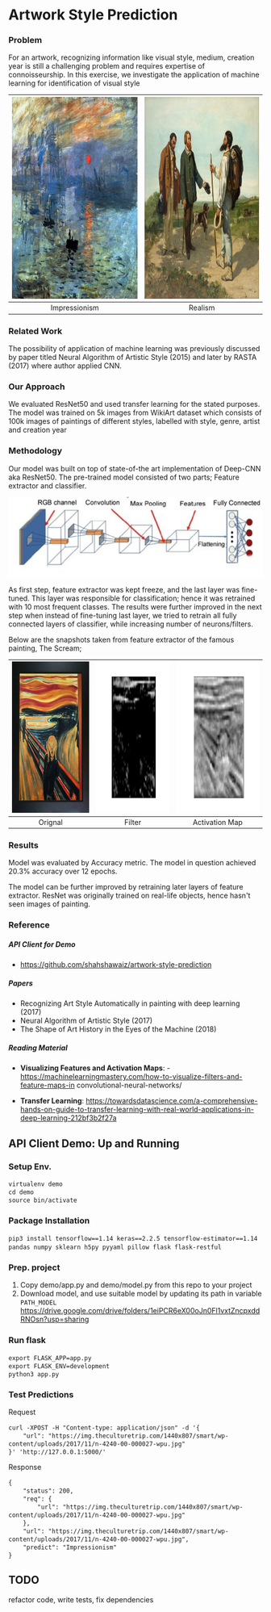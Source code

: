 # Artwork Style Prediction

### Problem ###
For an artwork, recognizing information like visual style, medium, creation year is still a challenging problem and requires expertise of connoisseurship. In this exercise, we investigate the application of machine learning for identification of visual style​

|<img src="docs/example-impressionism.jpg" height="400" width="400"> | <img src="docs/example-realism.jpg" height="400" width="400">
|:---:|:---:
| Impressionism | Realism  |

### Related Work ###
The possibility of application of machine learning was previously discussed by paper titled Neural Algorithm of Artistic Style (2015) and later by RASTA (2017) where author applied CNN.​

### Our Approach ###
We evaluated ResNet50 and used transfer learning for the stated purposes. The model was trained on 5k images from WikiArt dataset which consists of 100k images of paintings of different styles, labelled with style, genre, artist and creation year​

### Methodology
Our model was built on top of state-of-the art implementation of Deep-CNN aka ResNet50. The pre-trained model consisted of two parts; Feature extractor and classifier. ​

<img src="docs/cnn-arch.jpg" width="600">

As first step, feature extractor was kept freeze, and the last layer was fine-tuned. This layer was responsible for classification; hence it was retrained with 10 most frequent classes. The results were further improved in the next step when instead of fine-tuning last layer, we tried to retrain all fully connected layers of classifier, while increasing number of neurons/filters.​

Below are the snapshots taken from feature extractor of the famous painting, The Scream;

|<img src="docs/org.jpg" height="300" width="300"> | <img src="docs/filter.png" height="300" width="300"> | <img src="docs/activation-map.png" height="300" width="300">
|:---:|:---:|:---:
| Orignal | Filter  | Activation Map |


### Results
Model was evaluated by Accuracy metric. The model in question achieved 20.3% accuracy over 12 epochs.​

The model can be further improved by retraining later layers of feature extractor. ResNet was originally trained on real-life objects, hence hasn't seen images of painting.


### Reference ### 
#####  API Client for Demo ##### 
* https://github.com/shahshawaiz/artwork-style-prediction​

#####  Papers #####  
* Recognizing Art Style Automatically in painting with deep learning  (2017)​
* Neural Algorithm of Artistic Style (2017)​
* The Shape of Art History in the Eyes of the Machine (2018)​

##### Reading Material ##### 
* **Visualizing Features and Activation Maps**: - https://machinelearningmastery.com/how-to-visualize-filters-and-feature-maps-in convolutional-neural-networks/​

* **Transfer Learning**: https://towardsdatascience.com/a-comprehensive-hands-on-guide-to-transfer-learning-with-real-world-applications-in-deep-learning-212bf3b2f27a​


## API Client Demo: Up and Running ##


### Setup Env. ###
```
virtualenv demo
cd demo
source bin/activate
```

### Package Installation ###
`pip3 install tensorflow==1.14 keras==2.2.5 tensorflow-estimator==1.14 pandas numpy sklearn h5py pyyaml pillow flask flask-restful`

### Prep. project ###
1. Copy demo/app.py and demo/model.py from this repo to your project
2. Download model, and use suitable model by updating its path in variable `PATH_MODEL`
https://drive.google.com/drive/folders/1eiPCR6eX00oJn0Fl1vxtZncpxddRNOsn?usp=sharing

### Run flask ###
```
export FLASK_APP=app.py
export FLASK_ENV=development
python3 app.py
```

###  Test Predictions
Request
```
curl -XPOST -H "Content-type: application/json" -d '{
	"url": "https://img.theculturetrip.com/1440x807/smart/wp-content/uploads/2017/11/n-4240-00-000027-wpu.jpg"
}' 'http://127.0.0.1:5000/'
```

Response
```
{
    "status": 200,
    "req": {
        "url": "https://img.theculturetrip.com/1440x807/smart/wp-content/uploads/2017/11/n-4240-00-000027-wpu.jpg"
    },
    "url": "https://img.theculturetrip.com/1440x807/smart/wp-content/uploads/2017/11/n-4240-00-000027-wpu.jpg",
    "predict": "Impressionism"
}
```

## TODO ##
refactor code, write tests, fix dependencies